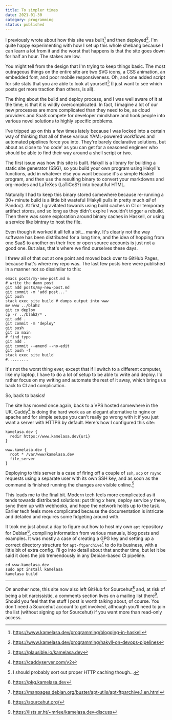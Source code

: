 ```yaml
---
title: To simpler times
date: 2021-01-30
category: programming
status: published
---
```


I previously wrote about how this site was built[^1] and then deployed[^2]. I'm quite happy experimenting with how I set up this whole shebang because I can learn a lot from it and the worst that happens is that the site goes down for half an hour. The stakes are low.

You might tell from the design that I'm trying to keep things basic. The most outrageous things on the entire site are two SVG icons, a CSS animation, an embedded font, and poor mobile responsiveness. Oh, and one added script for site stats that you are able to look at yourself[^3] (I just want to see which posts get more traction than others, is all).

The thing about the build and deploy process, and I was well aware of it at the time, is that it is wildly overcomplicated. In fact, I imagine a lot of our new processes are more complicated than they need to be, as cloud providers and SaaS compete for developer mindshare and hook people into various novel solutions to highly specific problems.

I've tripped up on this a few times lately because I was locked into a certain way of thinking that all of these various YAML-powered workflows and automated pipelines force you into. They're barely declarative solutions, but about as close to 'no code' as you can get for a seasoned engineer who should be able to find their way around a shell script or two.

The first issue was how this site is built. Hakyll is a library for building a static site generator (SSG), so you build your own program using Hakyll's functions, add in whatever else you want because it's a simple Haskell program, and then use the resulting binary to convert your markdowns and org-modes and LaTeXes (LaTiCeS?) into beautiful HTML.

Naturally I had to keep this binary stored somewhere because re-running a 30+ minute build is a little bit wasteful (Hakyll pulls in pretty much _all_ of Pandoc). At first, I gravitated towards using build caches in CI or temporary artifact stores, and so long as they didn't expire I wouldn't trigger a rebuild. Then there was some exploration around binary caches in Haskell, or using a service like bintray to host the file.

Even though it worked it all felt a bit... manky. It's clearly not the way software has been distributed for a long time, and the idea of hopping from one SaaS to another on their free or open source accounts is just not a good one. But alas, that's where we find ourselves these days.

I threw all of that out at one point and moved back over to GitHub Pages, because that's where my repo was. The last few posts here were published in a manner not so dissimilar to this:

```
emacs posts/my-new-post.md &
# write the damn post
git add posts/my-new-post.md
git commit -m 'add post...'
git push
stack exec site build # dumps output into www
mv www ../blah2
git co deploy
cp -r ../blah2/* .
git add .
git commit -m 'deploy'
git push
git co main
# find typo
git add .
git commit --amend --no-edit
git push -f
stack exec site build
#.........
```

It's not the worst thing ever, except that if I switch to a different computer, like my laptop, I have to do a lot of setup to be able to write and deploy. I'd rather focus on my writing and automate the rest of it away, which brings us back to CI and complication.

So, back to basics!

The site has moved once again, back to a VPS hosted somewhere in the UK. Caddy[^5] is doing the hard work as an elegant alternative to nginx or apache and for simple setups you can't really go wrong with it if you just want a server with HTTPS by default. Here's how I configured this site:

```
kamelasa.dev {
  redir https://www.kamelasa.dev{uri}
}

www.kamelasa.dev {
  root * /var/www/kamelasa.dev
  file_server
}
```

Deploying to this server is a case of firing off a couple of `ssh`, `scp` or `rsync` requests using a separate user with its own SSH key, and as soon as the command is finished running the changes are visible online.[^6]

This leads me to the final bit. Modern tech feels more complicated as it tends towards distributed solutions: put thing _x_ here, deploy service _y_ there, sync them up with webhooks, and hope the network holds up to the task. Earlier tech feels more complicated because the documentation is intricate and detailed and requires some fidgeting around with.

It took me just about a day to figure out how to host my own `apt` repository for Debian[^7], compiling information from various manuals, blog posts and examples. It was mostly a case of creating a GPG key and setting up a correct directory structure for `apt-ftparchive`[^8] to do its business, with a little bit of extra config. I'll go into detail about that another time, but let it be said it does the job tremendously in any Debian-based CI pipeline.

```
cd www.kamelasa.dev
sudo apt install kamelasa
kamelasa build
```

---

On another note, this site now also left GitHub for Sourcehut[^9] and, at risk of being a bit narcissistic, a comments section lives on a mailing list there[^10]. Should you feel that the stuff I post is worth talking about, of course. You don't need a Sourcehut account to get involved, although you'll need to join the list (without signing up for Sourcehut) if you want more than read-only access.

[^1]: <https://www.kamelasa.dev/programming/blogging-in-haskell>
[^2]: <https://www.kamelasa.dev/programming/hakyll-on-devops-pipelines>
[^3]: <https://plausible.io/kamelasa.dev>
[^4]: <https://sourcehut.org/>
[^5]: <https://caddyserver.com/v2>
[^6]: I should probably sort out proper HTTP caching though...
[^7]: <https://pkg.kamelasa.dev>
[^8]: <https://manpages.debian.org/buster/apt-utils/apt-ftparchive.1.en.html>
[^9]: <https://sourcehut.org/>
[^10]: <https://lists.sr.ht/~mrlee/kamelasa.dev-discuss>
